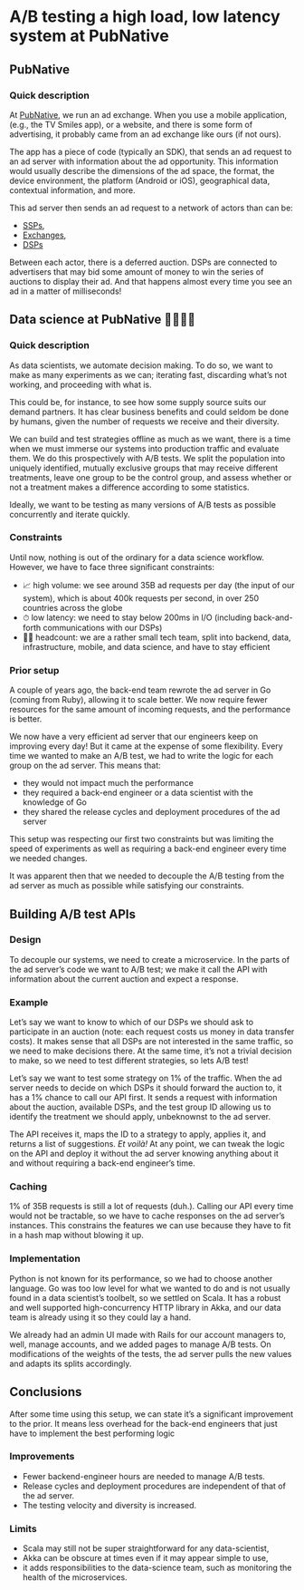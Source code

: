 # A/B testing a high load, low latency system at PubNative

## PubNative
### Quick description
At [PubNative](https://www.pubnative.net/?utm_source=medium&utm_medium=blogpost&utm_campaign=ab_testing), we run an ad exchange.
When you use a mobile application, (e.g., the TV Smiles app), or a website, and there is some form of advertising, it probably came from an ad exchange like ours (if not ours).

The app has a piece of code (typically an SDK), that sends an ad request to an ad server with information about the ad opportunity.
This information would usually describe the dimensions of the ad space, the format, the device environment, the platform (Android or iOS), geographical data, contextual information, and more.

This ad server then sends an ad request to a network of actors than can be:
- [SSPs](https://smartyads.com/glossary/ssp-definition),
- [Exchanges](https://smartyads.com/glossary/ad-exchange-definition),
- [DSPs](https://smartyads.com/glossary/dsp-definition)

Between each actor, there is a deferred auction. DSPs are connected to advertisers that may bid some amount of money to win the series of auctions to display their ad.
And that happens almost every time you see an ad in a matter of milliseconds!

## Data science at PubNative 👨‍🔬👩‍🔬
### Quick description
As data scientists, we automate decision making. To do so, we want to make as many experiments as we can; iterating fast, discarding what’s not working, and proceeding with what is.

This could be, for instance, to see how some supply source suits our demand partners. It has clear business benefits and could seldom be done by humans, given the number of requests we receive and their diversity.

We can build and test strategies offline as much as we want, there is a time when we must immerse our systems into production traffic and evaluate them. We do this prospectively with A/B tests.
We split the population into uniquely identified, mutually exclusive groups that may receive different treatments, leave one group to be the control group, and assess whether or not a treatment makes a difference according to some statistics.

Ideally, we want to be testing as many versions of A/B tests as possible concurrently and iterate quickly.

### Constraints
Until now, nothing is out of the ordinary for a data science workflow. However, we have to face three significant constraints:
- 📈 high volume: we see around 35B ad requests per day (the input of our system), which is about 400k requests per second, in over 250 countries across the globe
- ⏱ low latency: we need to stay below 200ms in I/O (including back-and-forth communications with our DSPs)
- 🧙‍♂️ headcount: we are a rather small tech team, split into backend, data, infrastructure, mobile, and data science, and have to stay efficient

### Prior setup
A couple of years ago, the back-end team rewrote the ad server in Go (coming from Ruby), allowing it to scale better. We now require fewer resources for the same amount of incoming requests, and the performance is better.

We now have a very efficient ad server that our engineers keep on improving every day! But it came at the expense of some flexibility. Every time we wanted to make an A/B test, we had to write the logic for each group on the ad server.
This means that:
- they would not impact much the performance
- they required a back-end engineer or a data scientist with the knowledge of Go
- they shared the release cycles and deployment procedures of the ad server

This setup was respecting our first two constraints but was limiting the speed of experiments as well as requiring a back-end engineer every time we needed changes.

It was apparent then that we needed to decouple the A/B testing from the ad server as much as possible while satisfying our constraints.

## Building A/B test APIs
### Design
To decouple our systems, we need to create a microservice. In the parts of the ad server’s code we want to A/B test; we make it call the API with information about the current auction and expect a response.

### Example
Let’s say we want to know to which of our DSPs we should ask to participate in an auction (note: each request costs us money in data transfer costs). It makes sense that all DSPs are not interested in the same traffic, so we need to make decisions there.
At the same time, it’s not a trivial decision to make, so we need to test different strategies, so lets A/B test!

Let’s say we want to test some strategy on 1% of the traffic.
When the ad server needs to decide on which DSPs it should forward the auction to, it has a 1% chance to call our API first.
It sends a request with information about the auction, available DSPs, and the test group ID allowing us to identify the treatment we should apply, unbeknownst to the ad server.

The API receives it, maps the ID to a strategy to apply, applies it, and returns a list of suggestions.
_Et voilà!_
At any point, we can tweak the logic on the API and deploy it without the ad server knowing anything about it and without requiring a back-end engineer’s time.

### Caching
1% of 35B requests is still a lot of requests (duh.).
Calling our API every time would not be tractable, so we have to cache responses on the ad server’s instances.
This constrains the features we can use because they have to fit in a hash map without blowing it up.

### Implementation
Python is not known for its performance, so we had to choose another language.
Go was too low level for what we wanted to do and is not usually found in a data scientist’s toolbelt, so we settled on Scala.
It has a robust and well supported high-concurrency HTTP library in Akka, and our data team is already using it so they could lay a hand.

We already had an admin UI made with Rails for our account managers to, well, manage accounts, and we added pages to manage A/B tests.
On modifications of the weights of the tests, the ad server pulls the new values and adapts its splits accordingly.

## Conclusions
After some time using this setup, we can state it’s a significant improvement to the prior. It means less overhead for the back-end engineers that just have to implement the best performing logic

### Improvements
- Fewer backend-engineer hours are needed to manage A/B tests.
- Release cycles and deployment procedures are independent of that of the ad server.
- The testing velocity and diversity is increased.
### Limits
- Scala may still not be super straightforward for any data-scientist,
- Akka can be obscure at times even if it may appear simple to use,
- it adds responsibilities to the data-science team, such as monitoring the health of the microservices.
